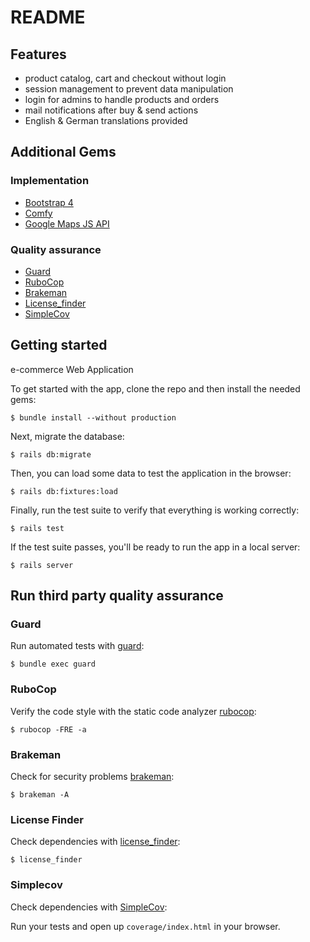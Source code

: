 # README

## Features

- product catalog, cart and checkout without login
- session management to prevent data manipulation 
- login for admins to handle products and orders
- mail notifications after buy & send actions
- English & German translations provided

## Additional Gems

### Implementation

* [Bootstrap 4](https://github.com/twbs/bootstrap-rubygem)
* [Comfy](https://github.com/comfy/comfy-bootstrap-form)
* [Google Maps JS API](https://developers.google.com/maps/documentation/javascript/libraries")

### Quality assurance

* [Guard](https://github.com/guard/guard)
* [RuboCop](https://github.com/rubocop-hq/rubocop)
* [Brakeman](https://brakemanscanner.org/)
* [License_finder](https://www.rubydoc.info/gems/license_finder)
* [SimpleCov](https://github.com/colszowka/simplecov)

## Getting started

e-commerce Web Application

To get started with the app, clone the repo and then install the needed gems:
```
$ bundle install --without production
```

Next, migrate the database:
```
$ rails db:migrate
```

Then, you can load some data to test the application in the browser:
```
$ rails db:fixtures:load
```

Finally, run the test suite to verify that everything is working correctly:
```
$ rails test
```

If the test suite passes, you'll be ready to run the app in a local server:
```
$ rails server
```

## Run third party quality assurance

### Guard

Run automated tests with [guard](https://github.com/guard/guard):

```
$ bundle exec guard
```

### RuboCop

Verify the code style with the static code analyzer
[rubocop](https://github.com/rubocop-hq/rubocop):

```
$ rubocop -FRE -a
```

### Brakeman

Check for security problems
[brakeman](https://brakemanscanner.org/):

```
$ brakeman -A
```

### License Finder

Check dependencies with
[license_finder](https://www.rubydoc.info/gems/license_finder):

```
$ license_finder
```

### Simplecov

Check dependencies with
[SimpleCov](https://github.com/colszowka/simplecov):

Run your tests and open up ```coverage/index.html``` in your browser.

